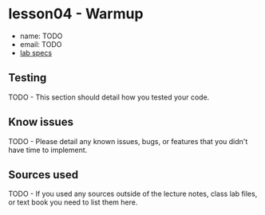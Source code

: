 # lesson04 - Warmup

- name: TODO
- email: TODO
- [lab specs](https://shanepanter.com/cs2/lessons/lesson04.html)

## Testing

TODO - This section should detail how you tested your code.

## Know issues

TODO - Please detail any known issues, bugs, or features that you didn't have time to implement.

## Sources used

TODO - If you used any sources outside of the lecture notes, class lab files, or text book you need to list them here.


